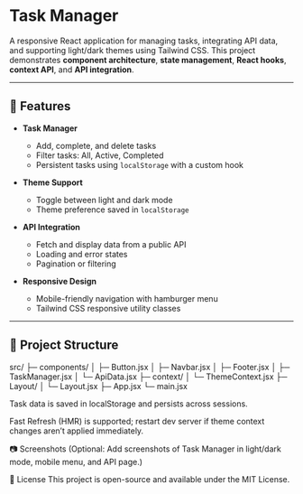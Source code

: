 # Task Manager

A responsive React application for managing tasks, integrating API data, and supporting light/dark themes using Tailwind CSS. This project demonstrates **component architecture**, **state management**, **React hooks**, **context API**, and **API integration**.

---

## 🚀 Features

- **Task Manager**

  - Add, complete, and delete tasks
  - Filter tasks: All, Active, Completed
  - Persistent tasks using `localStorage` with a custom hook

- **Theme Support**

  - Toggle between light and dark mode
  - Theme preference saved in `localStorage`

- **API Integration**

  - Fetch and display data from a public API
  - Loading and error states
  - Pagination or filtering

- **Responsive Design**
  - Mobile-friendly navigation with hamburger menu
  - Tailwind CSS responsive utility classes

---

## 📂 Project Structure

src/
├─ components/
│ ├─ Button.jsx
│ ├─ Navbar.jsx
│ ├─ Footer.jsx
│ ├─ TaskManager.jsx
│ └─ ApiData.jsx
├─ context/
│ └─ ThemeContext.jsx
├─ Layout/
│ └─ Layout.jsx
├─ App.jsx
└─ main.jsx

Task data is saved in localStorage and persists across sessions.

Fast Refresh (HMR) is supported; restart dev server if theme context changes aren’t applied immediately.

📷 Screenshots
(Optional: Add screenshots of Task Manager in light/dark mode, mobile menu, and API page.)

📄 License
This project is open-source and available under the MIT License.
